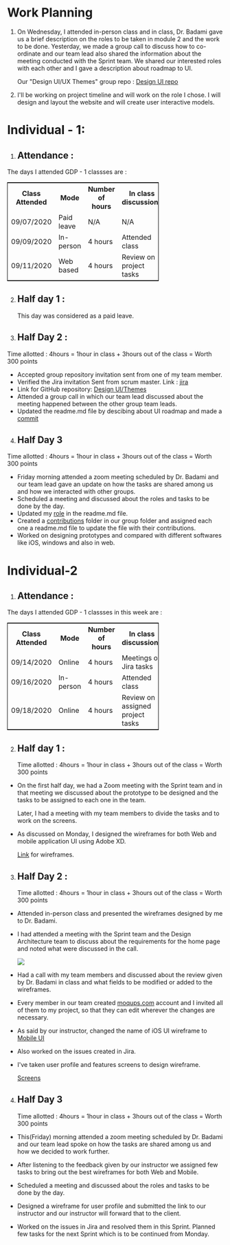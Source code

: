 # Work Planning 

1. On Wednesday, I attended in-person class and in class, Dr. Badami gave us a brief description on the roles to be taken in module 2 and the work to be done. Yesterday, we made a group call to discuss how to co-ordinate and our team lead also shared the information about the meeting conducted with the Sprint team. We shared our interested roles with each other and I gave a description about roadmap to UI.

    Our "Design UI/UX Themes" group repo : [Design UI repo](https://github.com/annie0sc/gdp_health_app/tree/master/Design_UI_and_Themes)


2. I'll be working on project timeline and will work on the role I chose.  I will design and layout the website and will create user interactive models.


# Individual - 1:
 
1. ## Attendance :
The days I attended GDP - 1 classses are :
    
<table style="width:70%;border: 1px solid black;">
<tr>
<th>Class Attended</th>	
<th>Mode </th> 
<th>Number of hours</th>
<th>In class discussions </th>
</tr>
<tr>
<td>09/07/2020</td>
<td>Paid leave</td> 
<td>N/A</td>
<td>N/A</td>
</tr>
<tr>
<td>09/09/2020</td>
<td>In-person</td>
<td> 4 hours</td>  
<td>Attended class</td> 
</tr>
<tr>
<td>09/11/2020</td>
<td>Web based</td>
<td> 4 hours</td>
<td>Review on project tasks</td>
</tr>
</table>

2. ## Half day 1 :

    This day was considered as a paid leave.

   
3. ## Half Day 2 :

Time allotted : 4hours = 1hour in class + 3hours out of the class = Worth 300 points

- Accepted group repository invitation sent from one of my team member. 
- Verified the Jira invitation Sent from scrum master. Link : [jira](http://cs04.nwmissouri.edu/projects/FIT/summary)
- Link for GitHub repository: 
[Design UI/Themes](https://github.com/annie0sc/gdp_health_app/tree/master/Design_UI_and_Themes)
- Attended a group call in which our team lead discussed about the meeting happened between the other group team leads. 
- Updated the readme.md file by descibing about UI roadmap and made a [commit](https://github.com/annie0sc/gdp_health_app/commit/fe0fead142b470d8a34c6bb0e9731e9e0534ba4b)



4. ## Half Day 3

Time allotted : 4hours = 1hour in class + 3hours out of the class = Worth 300 points


- Friday morning attended a zoom meeting scheduled by Dr. Badami and our team lead gave an update on how the tasks are shared among us and how we interacted with other groups.
- Scheduled a meeting and discussed about the roles and tasks to be done by the day.
- Updated my [role](https://github.com/annie0sc/gdp_health_app/commit/6f7dea3e009bed4a3c1376900a973c6e1080f0c5) in the readme.md file.
- Created a [contributions](https://github.com/annie0sc/gdp_health_app/commit/fdc213a1c4823bde0892b62e10d69f7e1bf6c5b0) folder in our group folder and assigned each one a readme.md file to update the file with their contributions.
- Worked on designing prototypes and compared with different softwares like iOS, windows and also in web.



# Individual-2 

1. ## Attendance :
  The days I attended GDP - 1 classses in this week are :
    
<table style="width:70%;border: 1px solid black;">
<tr>
<th>Class Attended</th>	
<th>Mode </th> 
<th>Number of hours</th>
<th>In class discussions </th>
</tr>
<tr>
<td>09/14/2020</td>
<td> Online </td> 
<td> 4 hours </td>
<td>Meetings on Jira tasks</td>
</tr>
<tr>
<td>09/16/2020</td>
<td> In-person </td>
<td> 4 hours </td>  
<td>Attended class</td> 
</tr>
<tr>
<td>09/18/2020</td>
<td> Online </td>
<td> 4 hours </td>
<td>Review on assigned project tasks</td>
</tr>
</table>

2. ## Half day 1 :

    Time allotted : 4hours = 1hour in class + 3hours out of the class = Worth 300 points

  - On the first half day, we had a Zoom meeting with the Sprint team and in that meeting we discussed about the prototype to be designed and the tasks to be assigned to each one in the team. 
  
    Later, I had a meeting with my team members to divide the tasks and to work on the screens.

  - As discussed on Monday, I designed the wireframes for both Web and mobile application UI using Adobe XD. 

    [Link](https://github.com/annie0sc/gdp_health_app/commit/4e71ab57d59e13f5db47d6c94168183fee93ab8b) for wireframes.

   
3. ## Half Day 2 :

   Time allotted : 4hours = 1hour in class + 3hours out of the class = Worth 300 points

- Attended in-person class and presented the wireframes designed by me to Dr. Badami. 

- I had attended a meeting with the Sprint team and the Design Architecture team to discuss about the requirements for the home page and noted what were discussed in the call.

  ![](https://github.com/annie0sc/gdp_health_app/blob/master/Design_UI_and_Themes/Contributions/Navya/ZoomMeeting.PNG)

- Had a call with my team members and discussed about the review given by Dr. Badami in class and what fields to be modified or added to the wireframes.

- Every member in our team created [moqups.com](https://moqups.com/) account and I invited all of them to my project, so that they can edit wherever the changes are necessary.

- As said by our instructor, changed the name of iOS UI wireframe to [Mobile UI](https://github.com/annie0sc/gdp_health_app/commit/b3dceb8c94c7c1ea6a87fb1629bdd8f45be3104e)

- Also worked on the issues created in Jira.

- I've taken user profile and features screens to design wireframe.

  [Screens](https://prnt.sc/uiync3)




4. ## Half Day 3

   Time allotted : 4hours = 1hour in class + 3hours out of the class = Worth 300 points


- This(Friday) morning attended a zoom meeting scheduled by Dr. Badami and our team lead spoke on how the tasks are shared among us and how we decided to work further. 

- After listening to the feedback given by our instructor we assigned few tasks to bring out the best wireframes for both Web and Mobile.

- Scheduled a meeting and discussed about the roles and tasks to be done by the day.

- Designed a wireframe for user profile and submitted the link to our instructor and our instructor will forward that to the client. 


- Worked on the issues in Jira and resolved them in this Sprint. Planned few tasks for the next Sprint which is to be continued from Monday.






